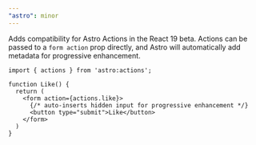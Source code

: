 ```yaml
---
"astro": minor
---
```


Adds compatibility for Astro Actions in the React 19 beta. Actions can be passed to a `form action` prop directly, and Astro will automatically add metadata for progressive enhancement.

```tsx
import { actions } from 'astro:actions';

function Like() {
  return (
    <form action={actions.like}>
      {/* auto-inserts hidden input for progressive enhancement */}
      <button type="submit">Like</button>
    </form>
  )
}
```
